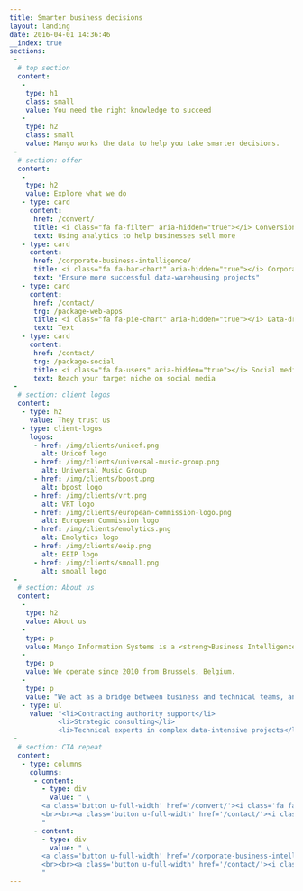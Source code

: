 ```yaml
---
title: Smarter business decisions
layout: landing
date: 2016-04-01 14:36:46
__index: true
sections:
 -
  # top section
  content:
   -
    type: h1
    class: small
    value: You need the right knowledge to succeed
   -
    type: h2
    class: small
    value: Mango works the data to help you take smarter decisions.
 -
  # section: offer
  content:
   -
    type: h2
    value: Explore what we do
   - type: card
     content:
      href: /convert/
      title: <i class="fa fa-filter" aria-hidden="true"></i> Conversion optimization
      text: Using analytics to help businesses sell more
   - type: card
     content:
      href: /corporate-business-intelligence/
      title: <i class="fa fa-bar-chart" aria-hidden="true"></i> Corporate Business Intelligence
      text: "Ensure more successful data-warehousing projects"
   - type: card
     content:
      href: /contact/
      trg: /package-web-apps
      title: <i class="fa fa-pie-chart" aria-hidden="true"></i> Data-driven web applications
      text: Text
   - type: card
     content:
      href: /contact/
      trg: /package-social
      title: <i class="fa fa-users" aria-hidden="true"></i> Social media audience Analytics
      text: Reach your target niche on social media
 -
  # section: client logos
  content:
   - type: h2
     value: They trust us
   - type: client-logos
     logos:
      - href: /img/clients/unicef.png
        alt: Unicef logo
      - href: /img/clients/universal-music-group.png
        alt: Universal Music Group
      - href: /img/clients/bpost.png
        alt: bpost logo
      - href: /img/clients/vrt.png
        alt: VRT logo
      - href: /img/clients/european-commission-logo.png
        alt: European Commission logo
      - href: /img/clients/emolytics.png
        alt: Emolytics logo
      - href: /img/clients/eeip.png
        alt: EEIP logo
      - href: /img/clients/smoall.png
        alt: smoall logo
 -
  # section: About us
  content:
   -
    type: h2
    value: About us
   -
    type: p
    value: Mango Information Systems is a <strong>Business Intelligence</strong> company helping organizations get <strong>more successful in the digital world</strong>.
   -
    type: p
    value: We operate since 2010 from Brussels, Belgium.
   -
    type: p
    value: "We act as a bridge between business and technical teams, and provide the following type of services:"
   - type: ul
     value: "<li>Contracting authority support</li>
			<li>Strategic consulting</li>
			<li>Technical experts in complex data-intensive projects</li>"
 -
  # section: CTA repeat
  content:
   - type: columns
     columns:
      - content:
        - type: div
          value: " \
		<a class='button u-full-width' href='/convert/'><i class='fa fa-filter' aria-hidden='true'></i> Conversion optimization</a> \
		<br><br><a class='button u-full-width' href='/contact/'><i class='fa fa-pie-chart' aria-hidden='true'></i> Data-driven web applications</a> \
		"
      - content:
        - type: div
          value: " \
		<a class='button u-full-width' href='/corporate-business-intelligence/'><i class='fa fa-bar-chart' aria-hidden='true'></i> Corporate Business Intelligence</a> \
		<br><br><a class='button u-full-width' href='/contact/'><i class='fa fa-users' aria-hidden='true'></i> Social media audience Analytics</a> \
		"
---
```


